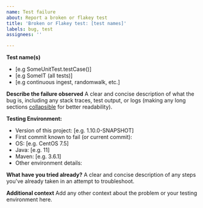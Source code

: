 ```yaml
---
name: Test failure
about: Report a broken or flakey test
title: 'Broken or Flakey test: [test names]'
labels: bug, test
assignees: ''

---
```


**Test name(s)**
 - [e.g SomeUnitTest.testCase()]
 - [e.g SomeIT (all tests)]
 - [e.g continuous ingest, randomwalk, etc.]

**Describe the failure observed**
A clear and concise description of what the bug is, including any stack traces, test output, or logs (making any long sections [collapsible](https://gist.github.com/pierrejoubert73/902cc94d79424356a8d20be2b382e1ab#file-markdown-details-collapsible-md) for better readability).

**Testing Environment:**
 - Version of this project: [e.g. 1.10.0-SNAPSHOT]
 - First commit known to fail (or current commit):
 - OS: [e.g. CentOS 7.5]
 - Java: [e.g. 11]
 - Maven: [e.g. 3.6.1]
 - Other environment details:

**What have you tried already?**
A clear and concise description of any steps you've already taken in an attempt to troubleshoot.

**Additional context**
Add any other context about the problem or your testing environment here.
